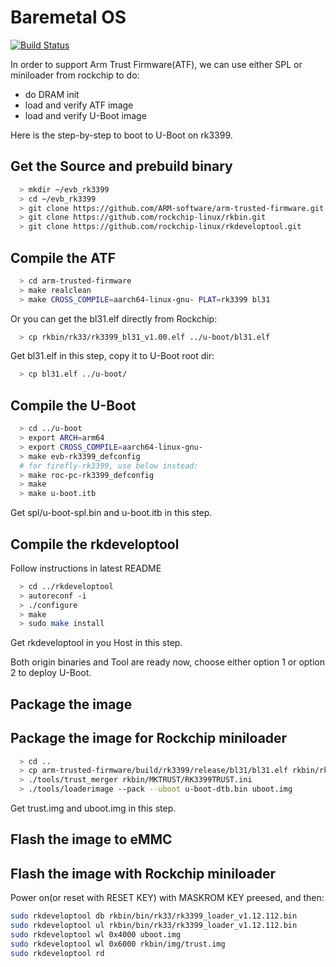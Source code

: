 # Baremetal OS

[![Build Status](https://github.com/Robin329/BaremetalOS/actions/workflows/main.yml/badge.svg)](https://github.com/Robin329/BaremetalOS/actions/workflows/main.yml)

In order to support Arm Trust Firmware(ATF), we can use either SPL or
miniloader from rockchip to do:
* do DRAM init
* load and verify ATF image
* load and verify U-Boot image

Here is the step-by-step to boot to U-Boot on rk3399.

## Get the Source and prebuild binary

```sh
  > mkdir ~/evb_rk3399
  > cd ~/evb_rk3399
  > git clone https://github.com/ARM-software/arm-trusted-firmware.git
  > git clone https://github.com/rockchip-linux/rkbin.git
  > git clone https://github.com/rockchip-linux/rkdeveloptool.git
```
## Compile the ATF

```sh
  > cd arm-trusted-firmware
  > make realclean
  > make CROSS_COMPILE=aarch64-linux-gnu- PLAT=rk3399 bl31
```
Or you can get the bl31.elf directly from Rockchip:
```sh
  > cp rkbin/rk33/rk3399_bl31_v1.00.elf ../u-boot/bl31.elf
```
Get bl31.elf in this step, copy it to U-Boot root dir:
```sh
  > cp bl31.elf ../u-boot/
```
## Compile the U-Boot

```sh
  > cd ../u-boot
  > export ARCH=arm64
  > export CROSS_COMPILE=aarch64-linux-gnu-
  > make evb-rk3399_defconfig
  # for firefly-rk3399, use below instead:
  > make roc-pc-rk3399_defconfig
  > make
  > make u-boot.itb
```
  Get spl/u-boot-spl.bin and u-boot.itb in this step.

## Compile the rkdeveloptool
  Follow instructions in latest README
```sh
  > cd ../rkdeveloptool
  > autoreconf -i
  > ./configure
  > make
  > sudo make install
```
  Get rkdeveloptool in you Host in this step.

Both origin binaries and Tool are ready now, choose either option 1 or
option 2 to deploy U-Boot.

## Package the image

Package the image for Rockchip miniloader
------------------------------------------

```sh
  > cd ..
  > cp arm-trusted-firmware/build/rk3399/release/bl31/bl31.elf rkbin/rk33
  > ./tools/trust_merger rkbin/MKTRUST/RK3399TRUST.ini
  > ./tools/loaderimage --pack --uboot u-boot-dtb.bin uboot.img
```

  Get trust.img and uboot.img in this step.

## Flash the image to eMMC

Flash the image with Rockchip miniloader
----------------------------------------
Power on(or reset with RESET KEY) with MASKROM KEY preesed, and then:
```sh
sudo rkdeveloptool db rkbin/bin/rk33/rk3399_loader_v1.12.112.bin
sudo rkdeveloptool ul rkbin/bin/rk33/rk3399_loader_v1.12.112.bin
sudo rkdeveloptool wl 0x4000 uboot.img
sudo rkdeveloptool wl 0x6000 rkbin/img/trust.img
sudo rkdeveloptool rd
```
